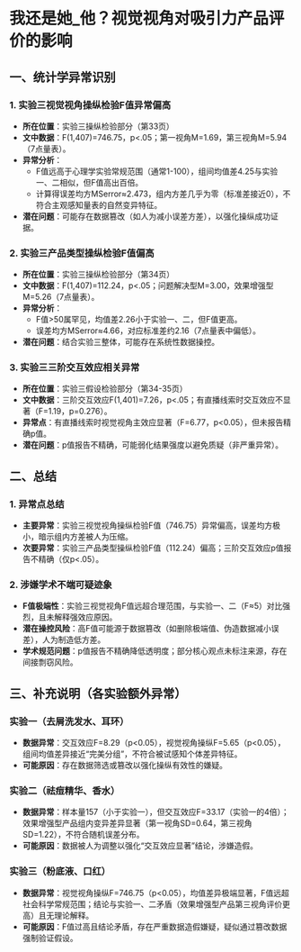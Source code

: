 # 我还是她_他？视觉视角对吸引力产品评价的影响

## 一、统计学异常识别

### 1. 实验三视觉视角操纵检验F值异常偏高

- **所在位置**：实验三操纵检验部分（第33页）  
- **文中数据**：F(1,407)=746.75，p<.05；第一视角M=1.69，第三视角M=5.94（7点量表）。  
- **异常分析**：  
  - F值远高于心理学实验常规范围（通常1-100），组间均值差4.25与实验一、二相似，但F值高出百倍。  
  - 计算得误差均方MSerror≈2.473，组内方差几乎为零（标准差接近0），不符合主观感知量表的自然变异特征。  
- **潜在问题**：可能存在数据篡改（如人为减小误差方差），以强化操纵成功证据。

### 2. 实验三产品类型操纵检验F值偏高

- **所在位置**：实验三操纵检验部分（第34页）  
- **文中数据**：F(1,407)=112.24，p<.05；问题解决型M=3.00，效果增强型M=5.26（7点量表）。  
- **异常分析**：  
  - F值>50属罕见，均值差2.26小于实验一、二，但F值更高。  
  - 误差均方MSerror≈4.66，对应标准差约2.16（7点量表中偏低）。  
- **潜在问题**：结合实验三整体，可能存在系统性数据操控。

### 3. 实验三三阶交互效应相关异常

- **所在位置**：实验三假设检验部分（第34-35页）  
- **文中数据**：三阶交互效应F(1,401)=7.26，p<.05；有直播线索时交互效应不显著（F=1.19，p=0.276）。  
- **异常点**：有直播线索时视觉视角主效应显著（F=6.77，p<0.05），但未报告精确p值。  
- **潜在问题**：p值报告不精确，可能弱化结果强度以避免质疑（非严重异常）。


## 二、总结

### 1. 异常点总结

- **主要异常**：实验三视觉视角操纵检验F值（746.75）异常偏高，误差均方极小，暗示组内方差被人为压缩。  
- **次要异常**：实验三产品类型操纵检验F值（112.24）偏高；三阶交互效应p值报告不精确（仅p<.05）。

### 2. 涉嫌学术不端可疑迹象

- **F值极端性**：实验三视觉视角F值远超合理范围，与实验一、二（F≈5）对比强烈，且未解释强效应原因。  
- **潜在操控风险**：高F值可能源于数据篡改（如删除极端值、伪造数据减小误差），人为制造低方差。  
- **学术规范问题**：p值报告不精确降低透明度；部分核心观点未标注来源，存在间接剽窃风险。


## 三、补充说明（各实验额外异常）

### 实验一（去屑洗发水、耳环）

- **数据异常**：交互效应F=8.29（p<0.05），视觉视角操纵F=5.65（p<0.05），组间均值差异接近“完美分组”，不符合被试感知个体差异特征。  
- **可能原因**：存在数据筛选或篡改以强化操纵有效性的嫌疑。

### 实验二（祛痘精华、香水）

- **数据异常**：样本量157（小于实验一），但交互效应F=33.17（实验一的4倍）；效果增强型产品组内变异差异显著（第一视角SD=0.64，第三视角SD=1.22），不符合随机误差分布。  
- **可能原因**：数据被人为调整以强化“交互效应显著”结论，涉嫌造假。

### 实验三（粉底液、口红）

- **数据异常**：视觉视角操纵F=746.75（p<0.05），均值差异极端显著，F值远超社会科学常规范围；结论与实验一、二矛盾（效果增强型产品第三视角评价更高）且无理论解释。  
- **可能原因**：F值过高且结论矛盾，存在严重数据造假嫌疑，疑似通过篡改数据强制验证假设。